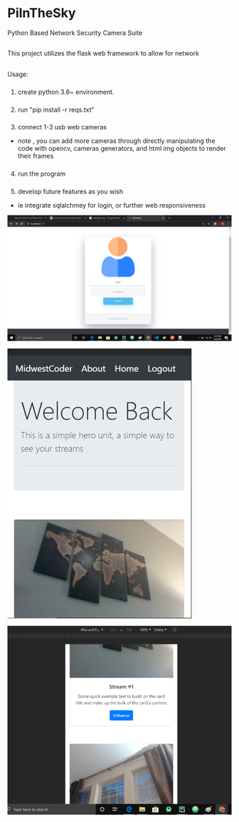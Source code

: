 # PiInTheSky

 Python Based Network Security Camera Suite
 
 ##
 
 This project utilizes the flask web framework to allow for network
 
 ##
 
 Usage: 
 
###
1. create python 3.6~ environment. 
 
 
###
2. run "pip install -r reqs.txt"

###
3. connect 1-3 usb web cameras

* note , you can add more cameras through directly manipulating the code with opencv, cameras generators, and html img objects to render their frames

###
4. run the program

###
5. develop future features as you wish

* ie integrate  sqlalchmey for login, or further web responsiveness

![login page](camerlogin.png)
 
 
![live usage pt 1](camdemo1.PNG)
 
 
![live usage pt 2](camdemo2.PNG)
 
 

